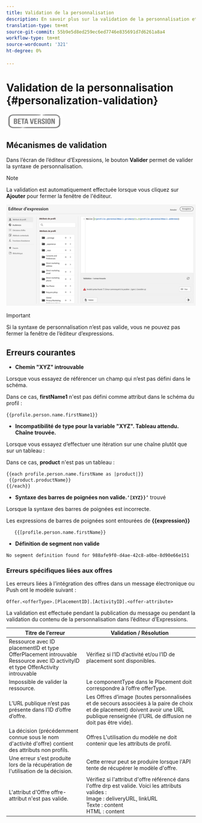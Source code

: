 ```yaml
---
title: Validation de la personnalisation
description: En savoir plus sur la validation de la personnalisation et comment résoudre les problèmes
translation-type: tm+mt
source-git-commit: 55b9e5d8ed259ec6ed7746e835691d7d6261a8a4
workflow-type: tm+mt
source-wordcount: '321'
ht-degree: 0%

---
```


# Validation de la personnalisation {#personalization-validation}

![](../assets/do-not-localize/badge.png)

## Mécanismes de validation

Dans l’écran de l’éditeur d’Expressions, le bouton **Valider** permet de valider la syntaxe de personnalisation.

>[!NOTE]
> La validation est automatiquement effectuée lorsque vous cliquez sur **Ajouter** pour fermer la fenêtre de l&#39;éditeur.


![](assets/perso_validation1.png)

>[!IMPORTANT]
> Si la syntaxe de personnalisation n’est pas valide, vous ne pouvez pas fermer la fenêtre de l’éditeur d’expressions.


## Erreurs courantes

* **Chemin &quot;XYZ&quot; introuvable**

Lorsque vous essayez de référencer un champ qui n’est pas défini dans le schéma.

Dans ce cas, **firstName1** n&#39;est pas défini comme attribut dans le schéma du profil :

```
{{profile.person.name.firstName1}}
```

* **Incompatibilité de type pour la variable &quot;XYZ&quot;. Tableau attendu. Chaîne trouvée.**

Lorsque vous essayez d’effectuer une itération sur une chaîne plutôt que sur un tableau :

Dans ce cas, **product** n&#39;est pas un tableau :

```
{{each profile.person.name.firstName as |product|}}
 {{product.productName}}
{{/each}}
```

* **Syntaxe des barres de poignées non valide.`‘[XYZ}}’`** trouvé

Lorsque la syntaxe des barres de poignées est incorrecte.

Les expressions de barres de poignées sont entourées de **{{expression}}**

```
   {{[profile.person.name.firstName}}
```

* **Définition de segment non valide**

```
No segment definition found for 988afe9f0-d4ae-42c8-a0be-8d90e66e151
```

### Erreurs spécifiques liées aux offres

Les erreurs liées à l’intégration des offres dans un message électronique ou Push ont le modèle suivant :

```
Offer.<offerType>.[PlacementID].[ActivityID].<offer-attribute>
```

La validation est effectuée pendant la publication du message ou pendant la validation du contenu de la personnalisation dans l’éditeur d’Expressions.

<table> 
 <thead> 
  <tr> 
   <th> Titre de l’erreur<br /> </th> 
   <th> Validation / Résolution <br /> </th> 
  </tr> 
 </thead> 
 <tbody> 
  <tr> 
   <td>Ressource avec ID placementID et type OfferPlacement introuvable <br/>
Ressource avec ID activityID et type OfferActivity introuvable<br/></td> 
   <td>Vérifiez si l’ID d’activité et/ou l’ID de placement sont disponibles.</td> 
  </tr> 
   <tr> 
   <td>Impossible de valider la ressource.</td> 
   <td>Le componentType dans le Placement doit correspondre à l’offre offerType.</td> 
  </tr> 
   <tr> 
   <td>L’URL publique n’est pas présente dans l’ID d’offre d’offre.</td> 
   <td>Les Offres d’image (toutes personnalisées et de secours associées à la paire de choix et de placement) doivent avoir une URL publique renseignée (l’URL de diffusion ne doit pas être vide).</td> 
  </tr> 
  <tr> 
   <td>La décision (précédemment connue sous le nom d'activité d'offre) contient des attributs non profils.</td> 
   <td>Offres L'utilisation du modèle ne doit contenir que les attributs de profil.</td> 
  </tr> 
  <tr> 
   <td>Une erreur s'est produite lors de la récupération de l'utilisation de la décision.</td> 
   <td>Cette erreur peut se produire lorsque l'API tente de récupérer le modèle d'offre.</td> 
  </tr>
  <tr> 
   <td>L'attribut d'Offre offre-attribut n'est pas valide.</td> 
   <td>Vérifiez si l'attribut d'offre référencé dans l'offre drp est valide. Voici les attributs valides : <br/>
Image : deliveryURL, linkURL<br/>
Texte : content<br/>
HTML : content<br/></td> 
  </tr> 
 </tbody> 
</table>

